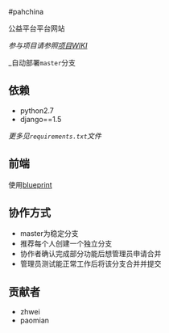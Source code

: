 #pahchina

公益平台平台网站

*参与项目请参照[项目WIKI](http://git.oschina.net/zhwei/pahchina/wikis/home)*


_自动部署`master`分支

## 依赖

+ python2.7
+ django==1.5

*更多见`requirements.txt`文件*

## 前端

使用[blueprint](http://www.blueprintcss.org/)

## 协作方式

+ master为稳定分支
+ 推荐每个人创建一个独立分支
+ 协作者确认完成部分功能后想管理员申请合并
+ 管理员测试能正常工作后将该分支合并并提交

## 贡献者

+ zhwei
+ paomian


